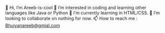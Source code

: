 👋 Hi, I’m Areeb-is-cool
👀 I’m interested in coding and learning other languages like Java or Python
🌱 I’m currently learning in HTML/CSS.
💞️ I’m looking to collaborate on nothing for now.
📫 How to reach me : Bhuiyanareeb@gmial.com
